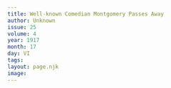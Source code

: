 ```yaml
---
title: Well-known Comedian Montgomery Passes Away
author: Unknown
issue: 25
volume: 4
year: 1917
month: 17
day: VI
tags:
layout: page.njk
image:
---
```

